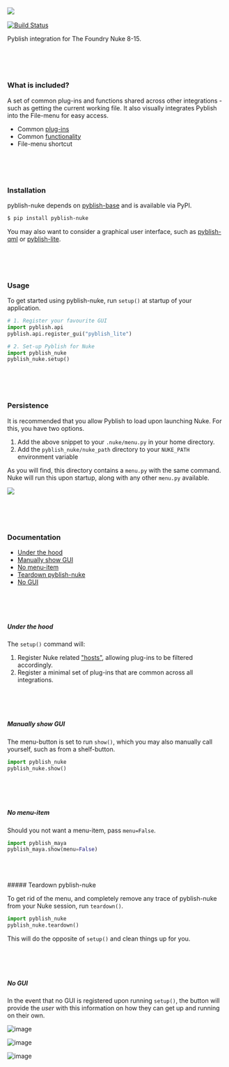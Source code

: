 ### ![](https://cloud.githubusercontent.com/assets/2152766/6998101/5c13946c-dbcd-11e4-968b-b357b7c60a06.png)

[![Build Status](https://travis-ci.org/pyblish/pyblish-nuke.svg?branch=master)](https://travis-ci.org/pyblish/pyblish-nuke)

Pyblish integration for The Foundry Nuke 8-15.

<br>
<br>
<br>

### What is included?

A set of common plug-ins and functions shared across other integrations - such as getting the current working file. It also visually integrates Pyblish into the File-menu for easy access.

- Common [plug-ins](https://github.com/pyblish/pyblish-nuke/tree/master/pyblish_nuke/plugins)
- Common [functionality](https://github.com/pyblish/pyblish-nuke/blob/master/pyblish_nuke/__init__.py)
- File-menu shortcut

<br>
<br>
<br>

### Installation

pyblish-nuke depends on [pyblish-base](https://github.com/pyblish/pyblish-base) and is available via PyPI.

```bash
$ pip install pyblish-nuke
```

You may also want to consider a graphical user interface, such as [pyblish-qml](https://github.com/pyblish/pyblish-qml) or [pyblish-lite](https://github.com/pyblish/pyblish-lite).

<br>
<br>
<br>

### Usage

To get started using pyblish-nuke, run `setup()` at startup of your application.

```python
# 1. Register your favourite GUI
import pyblish.api
pyblish.api.register_gui("pyblish_lite")

# 2. Set-up Pyblish for Nuke
import pyblish_nuke
pyblish_nuke.setup()
```

<br>
<br>
<br>

### Persistence

It is recommended that you allow Pyblish to load upon launching Nuke. For this, you have two options.

1. Add the above snippet to your `.nuke/menu.py` in your home directory.
2. Add the `pyblish_nuke/nuke_path` directory to your `NUKE_PATH` environment variable

As you will find, this directory contains a `menu.py` with the same command. Nuke will run this upon startup, along with any other `menu.py` available.

![](https://cloud.githubusercontent.com/assets/2152766/7269936/f64c8cc8-e8cf-11e4-9550-6d3c70ce6b02.png)

<br>
<br>
<br>

### Documentation

- [Under the hood](#under-the-hood)
- [Manually show GUI](#manually-show-gui)
- [No menu-item](#no-menu-item)
- [Teardown pyblish-nuke](#teardown-pyblish-nuke)
- [No GUI](#no-gui)

<br>
<br>
<br>

##### Under the hood

The `setup()` command will:

1. Register Nuke related ["hosts"](http://api.pyblish.com/pages/Plugin.hosts.html), allowing plug-ins to be filtered accordingly.
3. Register a minimal set of plug-ins that are common across all integrations.

<br>
<br>
<br>

##### Manually show GUI

The menu-button is set to run `show()`, which you may also manually call yourself, such as from a shelf-button.

```python
import pyblish_nuke
pyblish_nuke.show()
```

<br>
<br>
<br>

##### No menu-item

Should you not want a menu-item, pass `menu=False`.

```python
import pyblish_maya
pyblish_maya.show(menu=False)
```

<br>
<br>
<br>
##### Teardown pyblish-nuke

To get rid of the menu, and completely remove any trace of pyblish-nuke from your Nuke session, run `teardown()`.

```python
import pyblish_nuke
pyblish_nuke.teardown()
```

This will do the opposite of `setup()` and clean things up for you.

<br>
<br>
<br>

##### No GUI

In the event that no GUI is registered upon running `setup()`, the button will provide the *user* with this information on how they can get up and running on their own.

![image](https://cloud.githubusercontent.com/assets/2152766/16318872/d63b7f60-3988-11e6-9431-f64991aabef3.png)

![image](https://cloud.githubusercontent.com/assets/2152766/16318883/ddf159f0-3988-11e6-8ef5-af5fd8dde725.png)

![image](https://cloud.githubusercontent.com/assets/2152766/16318893/e7d4cc9a-3988-11e6-92e9-c16037e51fb7.png)
